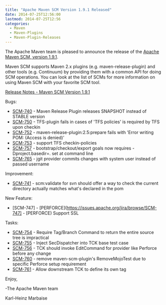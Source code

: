 ```yaml
---
title: "Apache Maven SCM Version 1.9.1 Released"
date: 2014-07-25T12:56:00
lastmod: 2014-07-25T12:56
categories:
  - Maven
  - Maven-Plugins
  - Maven-Plugin-Releases
---
```

The Apache Maven team is pleased to announce the release of the 
[Apache Maven SCM, version 1.9.1](http://maven.apache.org/scm/).

Maven SCM supports Maven 2.x plugins (e.g. maven-release-plugin) and other
tools (e.g. Continuum) by providing them with a common API for doing SCM
operations. You can look at the list of SCMs for more information on using
Maven SCM with your favorite SCM tool.

<!-- more -->

[Release Notes - Maven SCM Version 1.9.1](http://jira.codehaus.org/secure/ReleaseNote.jspa?projectId=10527&version=19623)

Bugs:

 * [SCM-740](https://issues.apache.org/jira/browse/SCM-740) - Maven Release Plugin releases SNAPSHOT instead of STABLE version
 * [SCM-750](https://issues.apache.org/jira/browse/SCM-750) - TFS-plugin fails in cases of 'TFS policies' is required by TFS upon checkin
 * [SCM-752](https://issues.apache.org/jira/browse/SCM-752) - maven-release-plugin:2.5:prepare fails with 'Error writing POM: (Access is denied)'
 * [SCM-753](https://issues.apache.org/jira/browse/SCM-753) - support TFS checkin-policies
 * [SCM-757](https://issues.apache.org/jira/browse/SCM-757) - bootstrap/checkout/export goals now requires -Dproject.basedir=. set at command line
 * [SCM-765](https://issues.apache.org/jira/browse/SCM-765) - jgit provider commits changes with system user instead of passed username

Improvement:

 * [SCM-741](https://issues.apache.org/jira/browse/SCM-741) - scm:validate for svn should offer a way to check the current directory actually matches what's declared in the pom

New Feature:

 * [SCM-747] - [PERFORCE](https://issues.apache.org/jira/browse/SCM-747] - [PERFORCE) Support SSL

Tasks:

 * [SCM-754](https://issues.apache.org/jira/browse/SCM-754) - Require Tag/Branch Command to return the entire source tree is impractical
 * [SCM-755](https://issues.apache.org/jira/browse/SCM-755) - Inject SecDispatcher into TCK base test case
 * [SCM-756](https://issues.apache.org/jira/browse/SCM-756) - TCK should invoke EditCommand for provider like Perforce before any change
 * [SCM-760](https://issues.apache.org/jira/browse/SCM-760) - remove maven-scm-plugin's RemoveMojoTest due to specific Perforce setup requirement
 * [SCM-761](https://issues.apache.org/jira/browse/SCM-761) - Allow downstream TCK to define its own tag

Enjoy,

-The Apache Maven team

Karl-Heinz Marbaise
